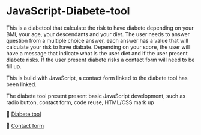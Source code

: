 # JavaScript-Diabete-tool

This is a diabetool that calculate the risk to have diabete depending on your BMI, your age, your descendants and your diet. The user needs to answer question from a multiple choice answer, each answer has a value that will calculate your risk to have diabate. Depending on your score, the user will have a message that indicate what is the user diet and if the user present diabete risks. If the user present diabete risks a contact form will need to be fill up.

This is build with JavaScript, a contact form linked to the diabete tool has been linked.

The diabete tool present present basic JavaScript development, such as radio button, contact form, code reuse, HTML/CSS mark up

:link: [Diabete tool](http://titan.dcs.bbk.ac.uk/~vbomme01/portfolio/JavaScript/diabetetool/project_1/diabetestool.html)

:link: [Contact form](http://titan.dcs.bbk.ac.uk/%7Evbomme01/portfolio/JavaScript/diabetetool/project_1/contactform.html)
